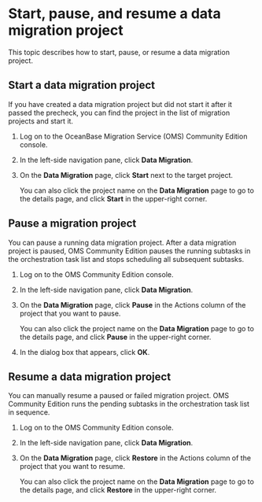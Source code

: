 # Start, pause, and resume a data migration project

This topic describes how to start, pause, or resume a data migration project. 

## Start a data migration project 

If you have created a data migration project but did not start it after it passed the precheck, you can find the project in the list of migration projects and start it. 

1. Log on to the OceanBase Migration Service (OMS) Community Edition console.

2. In the left-side navigation pane, click **Data Migration**.

3. On the **Data Migration** page, click **Start** next to the target project. 

   You can also click the project name on the **Data Migration** page to go to the details page, and click **Start** in the upper-right corner.

## Pause a migration project 

You can pause a running data migration project. After a data migration project is paused, OMS Community Edition pauses the running subtasks in the orchestration task list and stops scheduling all subsequent subtasks. 

1. Log on to the OMS Community Edition console.

2. In the left-side navigation pane, click **Data Migration**.

3. On the **Data Migration** page, click **Pause** in the Actions column of the project that you want to pause. 

   You can also click the project name on the **Data Migration** page to go to the details page, and click **Pause** in the upper-right corner.

4. In the dialog box that appears, click **OK**.

## Resume a data migration project

You can manually resume a paused or failed migration project. OMS Community Edition runs the pending subtasks in the orchestration task list in sequence. 

1. Log on to the OMS Community Edition console.

2. In the left-side navigation pane, click **Data Migration**.

3. On the **Data Migration** page, click **Restore** in the Actions column of the project that you want to resume. 

   You can also click the project name on the **Data Migration** page to go to the details page, and click **Restore** in the upper-right corner.